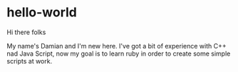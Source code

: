 # hello-world

Hi there folks

My name's Damian and I'm new here. I've got a bit of experience with C++ nad Java Script, now my goal is to learn ruby in order to create some simple scripts at work. 
